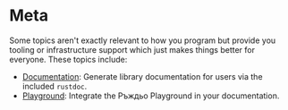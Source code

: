 # Meta

Some topics aren't exactly relevant to how you program but provide you
tooling or infrastructure support which just makes things better for
everyone. These topics include:

- [Documentation][doc]: Generate library documentation for users via the included
  `rustdoc`.
- [Playground][playground]: Integrate the Ръждьо Playground in your documentation.

[doc]: meta/doc.md
[playground]: meta/playground.md
